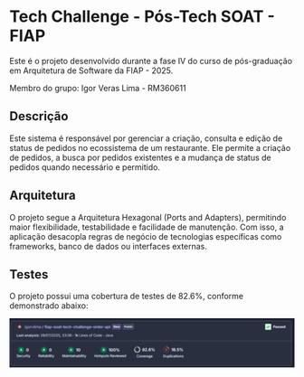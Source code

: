 # Tech Challenge - Pós-Tech SOAT - FIAP

Este é o projeto desenvolvido durante a fase IV do curso de pós-graduação em Arquitetura de Software da FIAP - 2025.

Membro do grupo: Igor Veras Lima - RM360611

## Descrição

Este sistema é responsável por gerenciar a criação, consulta e edição de status de pedidos no ecossistema de um restaurante. Ele permite a criação de pedidos, a busca por pedidos existentes e a mudança de status de pedidos quando necessário e permitido.

## Arquitetura

O projeto segue a Arquitetura Hexagonal (Ports and Adapters), permitindo maior flexibilidade, testabilidade e facilidade de manutenção. Com isso, a aplicação desacopla regras de negócio de tecnologias específicas como frameworks, banco de dados ou interfaces externas.

## Testes

O projeto possui uma cobertura de testes de 82.6%, conforme demonstrado abaixo:

![Imagem SonarQube](.github/assets/sonar-order.png)